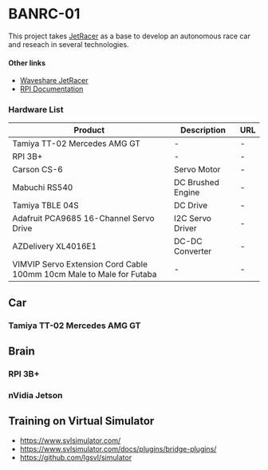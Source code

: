# **BANRC-01**

This project takes [JetRacer](https://github.com/NVIDIA-AI-IOT/jetracer) as a base to develop an autonomous race car and reseach in several technologies.

#### Other links
 - [Waveshare JetRacer](https://www.waveshare.com/wiki/JetRacer_AI_Kit)
 - [RPI Documentation](https://www.raspberrypi.com/documentation)

### Hardware List

| Product                                           | Description          | URL |
| -                                                 | -                    | -   |
| Tamiya TT-02 Mercedes AMG GT                      | -                    | -   |
| RPI 3B+                                           | -                    | -   |
| Carson CS-6                                       | Servo Motor          | -   |
| Mabuchi RS540                                     | DC Brushed Engine    | -   |
| Tamiya TBLE 04S                                   | DC Drive             | -   |
| Adafruit PCA9685 16-Channel Servo Drive           | I2C Servo Driver     | -   |
| AZDelivery XL4016E1                               | DC-DC Converter      | -   |
| VIMVIP Servo Extension Cord Cable 100mm 10cm Male to Male for Futaba | - | -   |

## Car

### Tamiya TT-02 Mercedes AMG GT

## Brain

### RPI 3B+

### nVidia Jetson


## Training on Virtual Simulator
 - <https://www.svlsimulator.com/>
 - <https://www.svlsimulator.com/docs/plugins/bridge-plugins/>
 - <https://github.com/lgsvl/simulator>